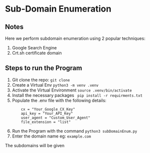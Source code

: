 # Sub-Domain Enumeration

## Notes
 Here we perform subdomain enumeration using 2 popular techniques:
 1. Google Search Engine
 2. Crt.sh certificate domain

## Steps to run the Program
1. Git clone the repo: `` git clone ``
2. Create a Virtual Env `` python3 -m venv .venv ``
3. Activate the Virtual Environment `` source .venv/bin/activate ``
4. Install the necessary packages `` pip install -r requirments.txt``
5. Populate the .env file with the following details:
    ```  
        cx = "Your_Google_CX_Key"
        api_key = "Your_API_Key"
        user_agent = "Custom_User_Agent"
        file_extension = "list"
    ```
6. Run the Program with the command `` python3 subDomainEnum.py ``
7. Enter the domain name eg: ``example.com``

The subdomains will be given
